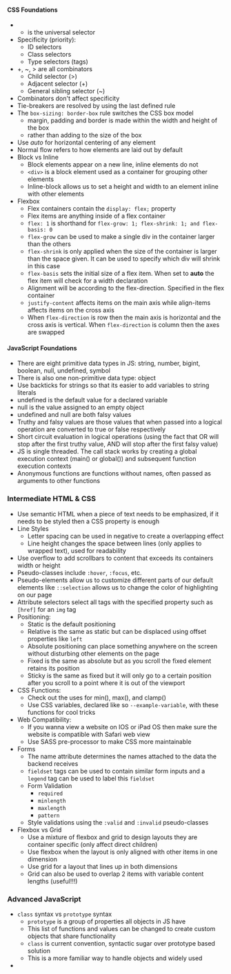 #### CSS Foundations
- * is the universal selector
- Specificity (priority):
	- ID selectors
	- Class selectors
	- Type selectors (tags)
- +, ~, > are all combinators
	- Child selector (>)
	- Adjacent selector (+)
	- General sibling selector (~)
- Combinators don't affect specificity
- Tie-breakers are resolved by using the last defined rule
- The `box-sizing: border-box` rule switches the CSS box model
	- margin, padding and border is made within the width and height of the box
	- rather than adding to the size of the box
- Use *auto* for horizontal centering of any element
- Normal flow refers to how elements are laid out by default
- Block vs Inline
	- Block elements appear on a new line, inline elements do not
	- `<div>` is a block element used as a container for grouping other elements
	- Inline-block allows us to set a height and width to an element inline with other elements
- Flexbox
	- Flex containers contain the `display: flex;` property
	- Flex items are anything inside of a flex container
	- `flex: 1` is shorthand for `flex-grow: 1; flex-shrink: 1; and flex-basis: 0`
	- `flex-grow` can be used to make a single div in the container larger than the others
	- `flex-shrink` is only applied when the size of the container is larger than the space given. It can be used to specify which div will shrink in this case
	- `flex-basis` sets the initial size of a flex item. When set to **auto** the flex item will check for a width declaration
	- Alignment will be according to the flex-direction. Specified in the flex container
	- `justify-content` affects items on the main axis while align-items affects items on the cross axis
	- When `flex-direction` is row then the main axis is horizontal and the cross axis is vertical. When `flex-direction` is column then the axes are swapped

#### JavaScript Foundations
- There are eight primitive data types in JS: string, number, bigint, boolean, null, undefined, symbol
- There is also one non-primitive data type: object
- Use backticks for strings so that its easier to add variables to string literals
- undefined is the default value for a declared variable
- null is the value assigned to an empty object
- undefined and null are both falsy values
- Truthy and falsy values are those values that when passed into a logical operation are converted to true or false respectively
- Short circuit evaluation in logical operations (using the fact that OR will stop after the first truthy value, AND will stop after the first falsy value)
- JS is single threaded. The call stack works by creating a global execution context (main() or global()) and subsequent function execution contexts
- Anonymous functions are functions without names, often passed as arguments to other functions

### Intermediate HTML & CSS 
- Use semantic HTML when a piece of text needs to be emphasized, if it needs to be styled then a CSS property is enough
- Line Styles
	- Letter spacing can be used in negative to create a overlapping effect
	- Line height changes the space between lines (only applies to wrapped text), used for readability
- Use overflow to add scrollbars to content that exceeds its containers width or height
- Pseudo-classes include `:hover`, `:focus`, etc.
- Pseudo-elements allow us to customize different parts of our default elements like `::selection` allows us to change the color of highlighting on our page
- Attribute selectors select all tags with the specified property such as `[href]` for an `img` tag
- Positioning:
	- Static is the default positioning
	- Relative is the same as static but can be displaced using offset properties like `left`
	- Absolute positioning can place something anywhere on the screen without disturbing other elements on the page
	- Fixed is the same as absolute but as you scroll the fixed element retains its position
	- Sticky is the same as fixed but it will only go to a certain position after you scroll to a point where it is out of the viewport
- CSS Functions: 
	- Check out the uses for min(), max(), and clamp()
	- Use CSS variables, declared like so `--example-variable`, with these functions for cool tricks
- Web Compatibility:
	- If you wanna view a website on IOS or iPad OS then make sure the website is compatible with Safari web view
	- Use SASS pre-processor to make CSS more maintainable
- Forms
	- The name attribute determines the names attached to the data the backend receives
	- `fieldset` tags can be used to contain similar form inputs and a `legend` tag can be used to label this `fieldset`
	- Form Validation
		- `required`
		- `minlength`
		- `maxlength`
		- `pattern`
	- Style validations using the `:valid` and `:invalid` pseudo-classes
- Flexbox vs Grid
	- Use a mixture of flexbox and grid to design layouts they are container specific (only affect direct children)
	- Use flexbox when the layout is only aligned with other items in one dimension
	- Use grid for a layout that lines up in both dimensions
	- Grid can also be used to overlap 2 items with variable content lengths (useful!!!)

### Advanced JavaScript
- `class` syntax vs `prototype` syntax
	- `prototype` is a group of properties all objects in JS have
	- This list of functions and values can be changed to create custom objects that share functionality
	- `class` is current convention, syntactic sugar over prototype based solution
	- This is a more familiar way to handle objects and widely used
- 

